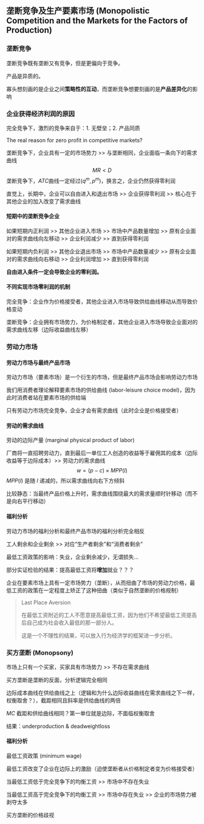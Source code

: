 ## 垄断竞争及生产要素市场 (Monopolistic Competition and the Markets for the Factors of Production)

### 垄断竞争

垄断竞争既有垄断又有竞争，但是更偏向于竞争。

产品是异质的。

寡头想刻画的是企业之间**策略性的互动**，而垄断竞争想要刻画的是**产品差异化**的影响

### 企业获得经济利润的原因

完全竞争下，激烈的竞争来自于：1. 无壁垒；2. 产品同质

The real reason for zero profit in competitive markets?

垄断竞争下，企业具有一定的市场势力 >> 与垄断相同，企业面临一条向下的需求曲线
$$
MR<D
$$
垄断竞争下，$ATC$曲线一定经过$(q^m,p^m)$，换言之，企业仍然获得零利润

直觉上，长期中，企业可以自由进入和退出市场 >> 企业获得零利润 >> 核心在于其他企业的加入改变了需求曲线

#### 短期中的垄断竞争企业

如果短期内正利润 >> 其他企业进入市场 >> 市场中产品数量增加 >> 原有企业面对的需求曲线向左移动 >> 企业利润减少 >> 直到获得零利润

如果短期内负利润 >> 其他企业退出市场 >> 市场中产品数量减少 >> 原有企业面对的需求曲线向右移动 >> 企业利润增加 >> 直到获得零利润

**自由进入条件一定会导致企业的零利润。**

#### 不同实现市场零利润的机制

完全竞争：企业作为价格接受者，其他企业进入市场导致供给曲线移动从而导致价格变动

垄断竞争：企业拥有市场势力，为价格制定者，其他企业进入市场导致企业面对的需求曲线左移（边际收益曲线左移）

### 劳动力市场

#### 劳动力市场与最终产品市场

劳动力市场（要素市场）是一个衍生的市场，但是最终产品市场会影响劳动力市场

我们用消费者理论解释要素市场的供给曲线 (labor-leisure choice model)，因为此时消费者站在要素市场的供给端

只有劳动力市场完全竞争，企业才会有需求曲线（此时企业是价格接受者）

#### 劳动的需求曲线

劳动的边际产量 (marginal physical product of labor)

厂商将一直招聘劳动力，直到最后一单位工人创造的收益等于雇佣其的成本（边际收益等于边际成本）>> 劳动力的需求曲线
$$
w=(p-c)\times MPP(l)
$$
$MPP(l)$ 是随 $l$ 递减的，所以需求曲线向右下方倾斜

比较静态：当最终产品价格上升时，需求曲线围绕最大的需求量顺时针移动（而不是向右平行移动）

#### 福利分析

劳动力市场的福利分析和最终产品市场的福利分析完全相反

工人剩余和企业剩余 >> 对应“生产者剩余”和“消费者剩余”

最低工资政策的影响：失业，企业剩余减少，无谓损失...

部分实证检验的结果：提高最低工资将**增加**就业？？？

企业在要素市场上具有一定市场势力（垄断），从而扭曲了市场的劳动力价格，最低工资的政策在一定程度上矫正了这种扭曲（类似于自然垄断的价格规制）

> Last Place Aversion
>
> 在最低工资附近的工人不愿意提高最低工资，因为他们不希望最低工资提高后自己成为社会收入最低的那一部分人。
>
> 这是一个不理性的结果，可以放入行为经济学的框架进一步分析。

### 买方垄断 (Monopsony)

市场上只有一个买家，买家具有市场势力 >> 不存在需求曲线

买方垄断是垄断的反面，分析逻辑完全相同

边际成本曲线在供给曲线之上（逻辑和为什么边际收益曲线在需求曲线之下一样，权衡取舍？），截距相同且斜率是供给曲线的两倍

$MC$ 截距和供给曲线相同？第一单位就是边际，不面临权衡取舍

结果：underproduction & deadweightloss

#### 福利分析

最低工资政策 (minimum wage)

最低工资改变了企业在边际上的激励（迫使垄断者从价格制定者变为价格接受者）

当最低工资低于完全竞争下的均衡工资 >> 市场中不存在失业

当最低工资高于完全竞争下的均衡工资 >> 市场中存在失业 >> 企业的市场势力被剥夺太多

买方垄断的价格歧视
